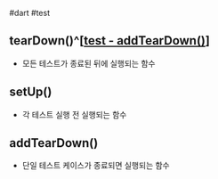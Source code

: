 #dart #test

## tearDown()^[[test - addTearDown()](https://pub.dev/documentation/test/latest/test/addTearDown.html)]
- 모든 테스트가 종료된 뒤에 실행되는 함수

## setUp()
- 각 테스트 실행 전 실행되는 함수

## addTearDown()
- 단일 테스트 케이스가 종료되면 실행되는 함수